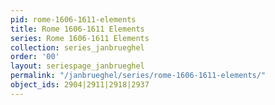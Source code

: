 ```yaml
---
pid: rome-1606-1611-elements
title: Rome 1606-1611 Elements
series: Rome 1606-1611 Elements
collection: series_janbrueghel
order: '00'
layout: seriespage_janbrueghel
permalink: "/janbrueghel/series/rome-1606-1611-elements/"
object_ids: 2904|2911|2918|2937
---
```

